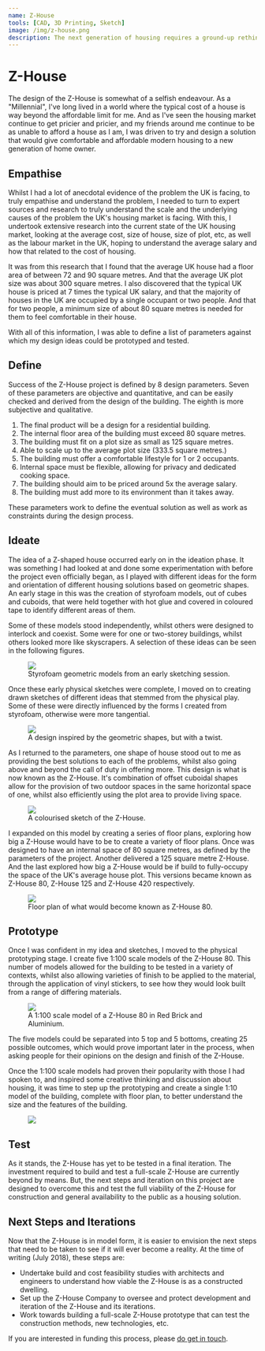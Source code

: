 ```yaml
---
name: Z-House
tools: [CAD, 3D Printing, Sketch]
image: /img/z-house.png
description: The next generation of housing requires a ground-up rethink of how our homes are designed and built.
---
```


# Z-House

The design of the Z-House is somewhat of a selfish endeavour. As a "Millennial", I've long lived in a world where the typical cost of a house is way beyond the affordable limit for me. And as I've seen the housing market continue to get pricier and pricier, and my friends around me continue to be as unable to afford a house as I am, I was driven to try and design a solution that would give comfortable and affordable modern housing to a new generation of home owner.

## Empathise

Whilst I had a lot of anecdotal evidence of the problem the UK is facing, to truly empathise and understand the problem, I needed to turn to expert sources and research to truly understand the scale and the underlying causes of the problem the UK's housing market is facing. With this, I undertook extensive research into the current state of the UK housing market, looking at the average cost, size of house, size of plot, etc, as well as the labour market in the UK, hoping to understand the average salary and how that related to the cost of housing.

It was from this research that I found that the average UK house had a floor area of between 72 and 90 square metres. And that the average UK plot size was about 300 square metres. I also discovered that the typical UK house is priced at 7 times the typical UK salary, and that the majority of houses in the UK are occupied by a single occupant or two people. And that for two people, a minimum size of about 80 square metres is needed for them to feel comfortable in their house.

With all of this information, I was able to define a list of parameters against which my design ideas could be prototyped and tested.

## Define

Success of the Z-House project is defined by 8 design parameters. Seven of these parameters are objective and quantitative, and can be easily checked and derived from the design of the building. The eighth is more subjective and qualitative.

1. The final product will be a design for a residential building.
2. The internal floor area of the building must exceed 80 square metres.
3. The building must fit on a plot size as small as 125 square metres.
4. Able to scale up to the average plot size (333.5 square metres.)
5. The building must offer a comfortable lifestyle for 1 or 2 occupants.
6. Internal space must be flexible, allowing for privacy and dedicated cooking space.
7. The building should aim to be priced around 5x the average salary.
8. The building must add more to its environment than it takes away. 

These parameters work to define the eventual solution as well as work as constraints during the design process.

## Ideate

The idea of a Z-shaped house occurred early on in the ideation phase. It was something I had looked at and done some experimentation with before the project even officially began, as I played with different ideas for the form and orientation of different housing solutions based on geometric shapes. An early stage in this was the creation of styrofoam models, out of cubes and cuboids, that were held together with hot glue and covered in coloured tape to identify different areas of them.

Some of these models stood independently, whilst others were designed to interlock and coexist. Some were for one or two-storey buildings, whilst others looked more like skyscrapers. A selection of these ideas can be seen in the following figures.

<figure>
  <img src="/img/z-house/IMG_3481.jpeg">
  <figcaption>Styrofoam geometric models from an early sketching session.</figcaption>
</figure>

Once these early physical sketches were complete, I moved on to creating drawn sketches of different ideas that stemmed from the physical play. Some of these were directly influenced by the forms I created from styrofoam, otherwise were more tangential.

<figure>
  <img src="/img/z-house/IMG_3486.jpeg">
  <figcaption>A design inspired by the geometric shapes, but with a twist.</figcaption>
</figure>

As I returned to the parameters, one shape of house stood out to me as providing the best solutions to each of the problems, whilst also going above and beyond the call of duty in offering more. This design is what is now known as the Z-House. It's combination of offset cuboidal shapes allow for the provision of two outdoor spaces in the same horizontal space of one, whilst also efficiently using the plot area to provide living space.

<figure>
  <img src="/img/z-house/IMG_3520.jpg">
  <figcaption>A colourised sketch of the Z-House.</figcaption>
</figure>

I expanded on this model by creating a series of floor plans, exploring how big a Z-House would have to be to create a variety of floor plans. Once was designed to have an internal space of 80 square metres, as defined by the parameters of the project. Another delivered a 125 square metre Z-House. And the last explored how big a Z-House would be if build to fully-occupy the space of the UK's average house plot. This versions became known as Z-House 80, Z-House 125 and Z-House 420 respectively.

<figure>
  <img src="/img/z-house/IMG_3554.png">
  <figcaption>Floor plan of what would become known as Z-House 80.</figcaption>
</figure>

## Prototype

Once I was confident in my idea and sketches, I moved to the physical prototyping stage. I create five 1:100 scale models of the Z-House 80. This number of models allowed for the building to be tested in a variety of contexts, whilst also allowing varieties of finish to be applied to the material, through the application of vinyl stickers, to see how they would look built from a range of differing materials.

<figure>
  <img src="/img/z-house/IMG_3557.jpeg">
  <figcaption>A 1:100 scale model of a Z-House 80 in Red Brick and Aluminium.</figcaption>
</figure>

The five models could be separated into 5 top and 5 bottoms, creating 25 possible outcomes, which would prove important later in the process, when asking people for their opinions on the design and finish of the Z-House.

Once the 1:100 scale models had proven their popularity with those I had spoken to, and inspired some creative thinking and discussion about housing, it was time to step up the prototyping and create a single 1:10 model of the building, complete with floor plan, to better understand the size and the features of the building.

<figure>
  <img src="/img/z-house/IMG_3683.jpeg">
  <figcaption></figcaption>
</figure>

## Test

As it stands, the Z-House has yet to be tested in a final iteration. The investment required to build and test a full-scale Z-House are currently beyond by means. But, the next steps and iteration on this project are designed to overcome this and test the full viability of the Z-House for construction and general availability to the public as a housing solution.

## Next Steps and Iterations

Now that the Z-House is in model form, it is easier to envision the next steps that need to be taken to see if it will ever become a reality. At the time of writing (July 2018), these steps are:

- Undertake build and cost feasibility studies with architects and engineers to understand how viable the Z-House is as a constructed dwelling.
- Set up the Z-House Company to oversee and protect development and iteration of the Z-House and its iterations.
- Work towards building a full-scale Z-House prototype that can test the construction methods, new technologies, etc.

If you are interested in funding this process, please <a href="mailto:hi@samhutchings.co?subject=Let's talk about Z-House">do get in touch</a>.
